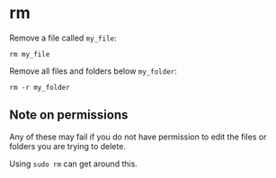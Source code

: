 # rm

Remove a file called `my_file`:

	rm my_file

Remove all files and folders below `my_folder`:

	rm -r my_folder


## Note on permissions

Any of these may fail if you do not have permission to edit the files or
folders you are trying to delete.

Using `sudo rm` can get around this.
